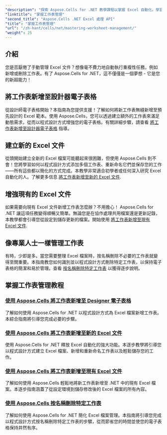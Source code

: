 ```yaml
---
"description": "探索 Aspose.Cells for .NET 教學課程以掌握 Excel 自動化。學習以程式設計方式在新或現有的 Excel 檔案中新增/刪除工作表。"
"linktitle": "掌握工作表管理"
"second_title": "Aspose.Cells .NET Excel 處理 API"
"title": "掌握工作表管理"
"url": "/zh-hant/cells/net/mastering-worksheet-management/"
"weight": 25
---
```


## 介紹

您是否厭倦了手動管理 Excel 文件？想像毫不費力地自動執行重複性任務，例如新增或刪除工作表。有了 Aspose.Cells for .NET，這不僅僅是一個夢想 - 它是您的新超能力！  

## 將工作表新增至設計器電子表格  

從設計師電子表格開始？本指南為您提供支援！了解如何將新工作表無縫新增至預先設計的 Excel 範本。使用 Aspose.Cells，您可以透過建立額外的工作表來滿足動態需求，從而以程式設計方式增強您的電子表格。有關詳細步驟，請查看 [將工作表新增至設計器電子表格](./adding-worksheets-to-designer-spreadsheet/) 指導。  

## 建立新的 Excel 文件  

從頭開始建立全新的 Excel 檔案可能聽起來很困難，但使用 Aspose.Cells 則不會！您將學習如何以程式設計方式添加多個工作表、重新命名它們並保存您的工作——所有這些都以簡化的方式完成。本教學非常適合初學者或任何深入研究 Excel 自動化的人。了解更多信息 [將工作表新增至新的 Excel 文件](./adding-worksheets-to-new-excel-file/).  

## 增強現有的 Excel 文件  

如果需要向現有 Excel 文件新增工作表怎麼辦？不用擔心！ Aspose.Cells for .NET 讓這項任務變得順暢又簡單。無論您是在協作處理共用檔案還是更新記錄，本教學都會引導您從設定到儲存更新的檔案。開始使用 [將工作表新增至現有 Excel 文件](./adding-worksheets-to-existing-excel-file/).  

## 像專業人士一樣管理工作表  

有時，少即是多。當您需要整理 Excel 檔案時，按名稱刪除不必要的工作表就變得至關重要。本指南教您如何識別並以程式設計方式刪除特定工作表，以保持電子表格的簡潔和易於管理。查看 [按名稱刪除特定工作表](./remove-specific-worksheets-by-name/) 以獲得逐步說明。  

## 掌握工作表管理教程
### [使用 Aspose.Cells 將工作表新增至 Designer 電子表格](./adding-worksheets-to-designer-spreadsheet/)
了解如何使用 Aspose.Cells for .NET 以程式設計方式為 Excel 檔案新增工作表。本綜合指南將引導您完成必要的步驟。
### [使用 Aspose.Cells 將工作表新增至新的 Excel 文件](./adding-worksheets-to-new-excel-file/)
使用 Aspose.Cells for .NET 釋放 Excel 自動化的強大功能。本逐步教學將引導您以程式設計方式建立 Excel 檔案、新增和重新命名工作表以及輕鬆儲存您的工作。
### [使用 Aspose.Cells 將工作表新增至現有 Excel 文件](./adding-worksheets-to-existing-excel-file/)
了解如何使用 Aspose.Cells 輕鬆地將新工作表新增至 .NET 中的現有 Excel 檔案。本逐步指南涵蓋了從設定環境到儲存修改後的 Excel 檔案的所有內容。
### [使用 Aspose.Cells 按名稱刪除特定工作表](./remove-specific-worksheets-by-name/)
了解如何使用 Aspose.Cells for .NET 簡化 Excel 檔案管理。本指南將引導您完成以程式設計方式按名稱刪除特定工作表的步驟，從而節省您的時間並使您的電子表格保持井然有序。